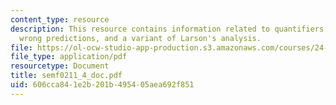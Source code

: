 ```yaml
---
content_type: resource
description: This resource contains information related to quantifiers in the than-clause,
  wrong predictions, and a variant of Larson's analysis.
file: https://ol-ocw-studio-app-production.s3.amazonaws.com/courses/24-979-topics-in-semantics-fall-2002/606cca841e2b201b495405aea692f851_semf0211_4_doc.pdf
file_type: application/pdf
resourcetype: Document
title: semf0211_4_doc.pdf
uid: 606cca84-1e2b-201b-4954-05aea692f851
---
```

